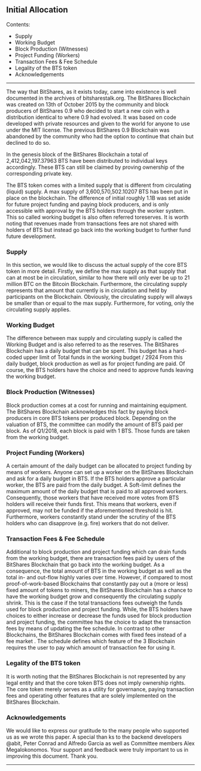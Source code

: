 ## Initial Allocation

Contents:
- Supply
- Working Budget
- Block Production (Witnesses)
- Project Funding (Workers)
- Transaction Fees & Fee Schedule
- Legality of the BTS token
- Acknowledgements

***

The way that BitShares, as it exists today, came into existence is well documented in the archives of bitsharestalk.org. The BitShares Blockchain was created on 13th of October 2015 by the community and block producers of BitShares 0.9 who decided to start a new coin with a distribution identical to where 0.9 had evolved. It was based on code developed with private resources and given to the world for anyone to use under the MIT license. The previous BitShares 0.9 Blockchain was abandoned by the community who had the option to continue that chain but declined to do so.

In the genesis block of the BitShares Blockchain a total of 2,412,042,197.37963 BTS have been distributed to individual keys accordingly. These BTS can still be claimed by proving ownership of the corresponding private key.

The BTS token comes with a limited supply that is different from circulating (liquid) supply. A max supply of 3,600,570,502.10207 BTS has been put in place on the blockchain. The difference of initial roughly 1.1B was set aside for future project funding and paying block producers, and is only accessible with approval by the BTS holders through the worker system. This so called working budget is also often referred to​reserves. It is worth noting that revenues made from transactions fees are not shared with holders of BTS but instead go back into the working budget to further fund future development.

### Supply

In this section, we would like to discuss the actual supply of the core BTS token in more detail. Firstly, we define the max supply as that supply that can at most be in circulation, similar to how there will only ever be ​up to 21 million BTC on the Bitcoin Blockchain. Furthermore, the circulating supply represents that amount that currently is in circulation and held by participants on the Blockchain. Obviously, the circulating supply will always be smaller than or equal to the max supply. Furthermore, for voting, only the ​circulating supply applies.

### Working Budget

The difference between max supply and circulating supply is called the ​Working Budget and is also referred to as ​the reserves. The BitShares Blockchain has a daily budget that can be spent. This budget has a hard-coded upper limit of Total funds in the ​working budget / 2924 From this daily budget, block production as well as for project funding are paid. Of course, the BTS holders have the choice and need to approve funds leaving the working budget.

### Block Production (Witnesses)

Block production comes at a cost for running and maintaining equipment. The BitShares Blockchain acknowledges this fact by paying block producers in core BTS tokens per produced block. Depending on the valuation of BTS, the committee can modify the amount of BTS paid per block. As of Q1/2018, each block is paid with 1 BTS. Those funds are taken from the working budget.

### Project Funding (Workers)

A certain amount of the daily budget can be allocated to project funding by means of workers. Anyone can set up a worker on the BitShares Blockchain and ask for a daily budget in BTS. If the BTS holders approve a particular worker, the BTS are paid from the daily budget. A Soft-limit defines the maximum amount of the daily budget that is paid to all approved workers. Consequently, those workers that have received more votes from BTS holders will receive their funds first. This means that workers, even if approved, may not be funded if the aforementioned threshold is hit. Furthermore, workers constantly stand under the scrutiny of the BTS holders who can disapprove (e.g. ​fire) workers that do not deliver.

### Transaction Fees & Fee Schedule

Additional to block production and project funding which can drain funds from the working budget, there are transaction fees paid by users of the BitShares Blockchain that go back into the working budget. As a consequence, the total amount of BTS in the working budget as well as the total in- and out-flow highly varies over time. However, if compared to most proof-of-work-based Blockchains that constantly pay out a (more or less) fixed amount of tokens to miners, the BitShares Blockchain has a chance to have the working budget grow and consequently the circulating supply shrink. This is the case if the total transactions fees outweigh the funds used for block production and project funding. While, the BTS holders have choices to either increase or decrease the funds used for block production and project funding, the committee has the choice to adapt the transaction fees by means of updating the fee schedule. In contrast to other Blockchains, the BitShares Blockchain comes with fixed fees instead of a fee market . The schedule defines which feature of the 3 Blockchain requires the user to pay which amount of transaction fee for using it.

### Legality of the BTS token

It is worth noting that the BitShares Blockchain is not represented by any legal entity and that the core token BTS does not imply ownership rights. The core token merely serves as a utility for governance, paying transaction fees and operating other features that are solely implemented on the BitShares Blockchain.

### Acknowledgements

We would like to express our gratitude to the many people who supported us as we wrote this paper. A special than
ks to the backend developers @abit, Peter Conrad and Alfredo Garcia as well as Committee members Alex Megalokonomos. Your support and feedback were truly important to us in improving this document. Thank you.

***
